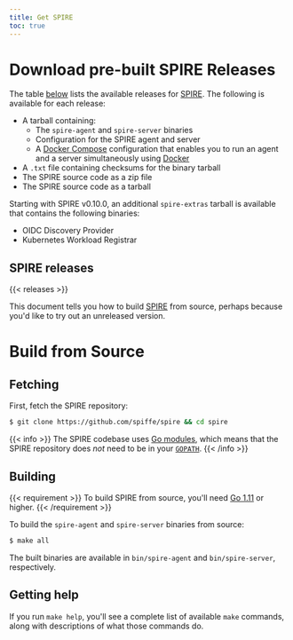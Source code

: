 ```yaml
---
title: Get SPIRE
toc: true
---
```


# Download pre-built SPIRE Releases

The table [below](#spire-releases) lists the available releases for [SPIRE](/spire). The following is available for each release:

* A tarball containing:
  * The `spire-agent` and `spire-server` binaries
  * Configuration for the SPIRE agent and server
  * A [Docker Compose](https://docs.docker.com/compose) configuration that enables you to run an agent and a server simultaneously using [Docker](https://docker.com)
* A `.txt` file containing checksums for the binary tarball
* The SPIRE source code as a zip file
* The SPIRE source code as a tarball

Starting with SPIRE v0.10.0, an additional `spire-extras` tarball is available that contains the following binaries:

* OIDC Discovery Provider
* Kubernetes Workload Registrar

## SPIRE releases

{{< releases >}}

This document tells you how to build [SPIRE](/spire) from source, perhaps because you'd like to try out an unreleased version.

# Build from Source

## Fetching

First, fetch the SPIRE repository:

```bash
$ git clone https://github.com/spiffe/spire && cd spire
```

{{< info >}}
The SPIRE codebase uses [Go modules](https://github.com/golang/go/wiki/Modules), which means that the SPIRE repository does *not* need to be in your [`GOPATH`](https://github.com/golang/go/wiki/GOPATH).
{{< /info >}}

## Building

{{< requirement >}}
To build SPIRE from source, you'll need [Go 1.11](https://golang.org/dl) or higher.
{{< /requirement >}}

To build the `spire-agent` and `spire-server` binaries from source:

```bash
$ make all
```

The built binaries are available in `bin/spire-agent` and `bin/spire-server`, respectively.

## Getting help

If you run `make help`, you'll see a complete list of available `make` commands, along with descriptions of what those commands do.
